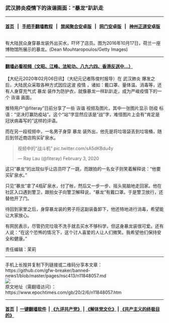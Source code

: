 ### 武汉肺炎疫情下的诙谐画面：“暴龙”趴趴走
------------------------

#### [首页](https://github.com/gfw-breaker/banned-news1/blob/master/README.md) &nbsp;&nbsp;|&nbsp;&nbsp; [手把手翻墙教程](https://github.com/gfw-breaker/guides/wiki) &nbsp;&nbsp;|&nbsp;&nbsp; [禁闻聚合安卓版](https://github.com/gfw-breaker/bn-android) &nbsp;&nbsp;|&nbsp;&nbsp; [网门安卓版](https://github.com/oGate2/oGate) &nbsp;&nbsp;|&nbsp;&nbsp; [神州正道安卓版](https://github.com/SzzdOgate/update) 



<div><img alt="" class="aligncenter wp-post-image" src="https://i.epochtimes.com/assets/uploads/2020/02/GettyImages-615147976-600x400.jpg"/>
<div class="red16 caption">
 <p>
  有大陆民众身穿暴龙装外出买水，吓坏了店员。图为2016年10月17日，荷兰一座博物馆所展示的暴龙。(Dean Mouhtaropoulos/Getty Images)
 </p>
</div>
</div><hr/>

#### [翻墙必看视频（文昭、江峰、法轮功、八九六四、香港反送中...）](https://github.com/gfw-breaker/banned-news1/blob/master/pages/link3.md)

<div><p>
 【大纪元2020年02月06日讯】（大纪元记者陈俊村报导）在
 <ok href="https://www.epochtimes.com/gb/tag/%E6%AD%A6%E6%B1%89%E8%82%BA%E7%82%8E.html">
  武汉肺炎
 </ok>
 爆发之后，大陆民众采取各种方式因应这波
 <ok href="https://www.epochtimes.com/gb/tag/%E7%96%AB%E6%83%85.html">
  疫情
 </ok>
 ，诸如：戴口罩、量体温、消毒等，还有人身穿充气式
 <ok href="https://www.epochtimes.com/gb/tag/%E6%9A%B4%E9%BE%99.html">
  暴龙
 </ok>
 装作为防护衣，就像暴龙一样趴趴走，成为严峻疫情下的一个
 <ok href="https://www.epochtimes.com/gb/tag/%E8%AF%99%E8%B0%90.html">
  诙谐
 </ok>
 画面。
</p>
<p>
 推特用户“@fiteray”日前分享了一些
 <ok href="https://www.epochtimes.com/gb/tag/%E8%AF%99%E8%B0%90.html">
  诙谐
 </ok>
 视频及图片。其中一张图片显示
 <ok href="https://www.epochtimes.com/gb/tag/%E9%98%B2%E7%96%AB.html">
  防疫
 </ok>
 标语：“坚决打赢防疫站”。这个“站”字显然应该是“战”字，难怪图片上会有“肯定是冠状病毒写的”这样的评语。
</p>
<p>
 而在另一段视频中，一名男子身穿
 <ok href="https://www.epochtimes.com/gb/tag/%E6%9A%B4%E9%BE%99.html">
  暴龙
 </ok>
 装外出，他先是将垃圾袋丢到垃圾桶，随后到邻近商店购买矿泉水。
</p>
<blockquote class="twitter-tweet">
 <p dir="ltr" lang="zh">
  视频中的“战斗机”
  <ok href="https://t.co/sA5dKBdu4y">
   pic.twitter.com/sA5dKBdu4y
  </ok>
 </p>
 <p>
  — Ray Lau (@fiteray)
  <ok href="https://twitter.com/fiteray/status/1224318580742705153?ref_src=twsrc%5Etfw">
   February 3, 2020
  </ok>
 </p>
</blockquote>
<p>
 <p>
  这只“暴龙”的出现似乎让店员吓了一跳，而跟拍的一名女子则笑着解释说：“他要买矿泉水。”
 </p>
 <p>
  只见“暴龙”拿了4瓶矿泉水，付了帐，然后又一步一步、摇头晃脑地走回家。他在社区入口遇到警卫，跟拍女子向警卫解释说，“暴龙”有戴口罩。于是警卫放行，还替他开了门。
 </p>
 <p>
  待回到家里之后，身穿暴龙装的男子将这副装备卸下，他还特地进行消毒，希望能让大家放心。
 </p>
 <p>
  有网民表示，尽管扔完垃圾不洗手就去买水不够科学，但这身暴龙装很可爱。还有人说：“在这个恐怖的情况下，这个讨人喜爱的人让人们微笑。我希望他们保持安全和健康。”
 </p>
 <p>
  责任编辑：茉莉
 </p>
</p></div>
<hr/>
手机上长按并复制下列链接或二维码分享本文章：<br/>
https://github.com/gfw-breaker/banned-news1/blob/master/pages/nsc413/n11848057.md <br/>
<a href='https://github.com/gfw-breaker/banned-news1/blob/master/pages/nsc413/n11848057.md'><img src='https://github.com/gfw-breaker/banned-news1/blob/master/pages/nsc413/n11848057.md.png'/></a> <br/>
原文地址（需翻墙访问）：https://www.epochtimes.com/gb/20/2/6/n11848057.htm


------------------------
#### [首页](https://github.com/gfw-breaker/banned-news1/blob/master/README.md) &nbsp;|&nbsp; [一键翻墙软件](https://github.com/gfw-breaker/nogfw/blob/master/README.md) &nbsp;| [《九评共产党》](https://github.com/gfw-breaker/9ping.md/blob/master/README.md#九评之一评共产党是什么) | [《解体党文化》](https://github.com/gfw-breaker/jtdwh.md/blob/master/README.md) | [《共产主义的终极目的》](https://github.com/gfw-breaker/gczydzjmd.md/blob/master/README.md)


<img src='http://gfw-breaker.win/banned-news/pages/nsc413/n11848057.md' width='0px' height='0px'/>